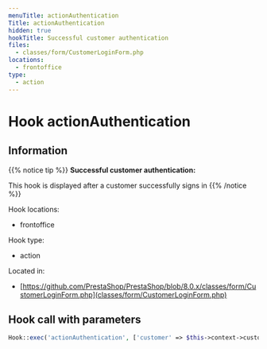 ```yaml
---
menuTitle: actionAuthentication
Title: actionAuthentication
hidden: true
hookTitle: Successful customer authentication
files:
  - classes/form/CustomerLoginForm.php
locations:
  - frontoffice
type:
  - action
---
```


# Hook actionAuthentication

## Information

{{% notice tip %}}
**Successful customer authentication:** 

This hook is displayed after a customer successfully signs in
{{% /notice %}}

Hook locations: 
  - frontoffice

Hook type: 
  - action

Located in: 
  - [https://github.com/PrestaShop/PrestaShop/blob/8.0.x/classes/form/CustomerLoginForm.php](classes/form/CustomerLoginForm.php)

## Hook call with parameters

```php
Hook::exec('actionAuthentication', ['customer' => $this->context->customer])
```